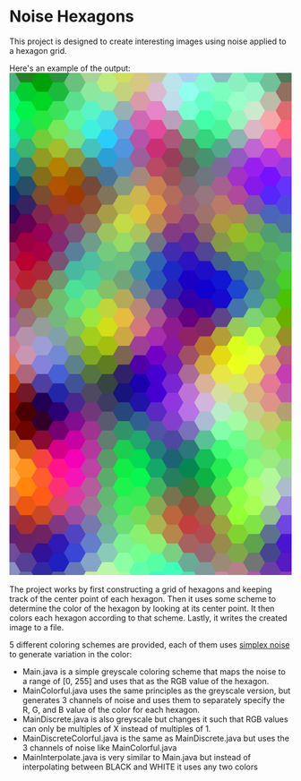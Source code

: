 # Noise Hexagons

This project is designed to create interesting images using noise applied to a hexagon grid.

Here's an example of the output:
![The example image could not be displayed!](/examples/noise_hexagons_colorful.png?raw=true "Noise Hexagons Colorful")

The project works by first constructing a grid of hexagons and keeping track of the center point of each hexagon. Then it uses some scheme to determine the color of the hexagon by looking at its center point. It then colors each hexagon according to that scheme.
Lastly, it writes the created image to a file.

5 different coloring schemes are provided, each of them uses [simplex noise](https://en.wikipedia.org/wiki/Simplex_noise) to generate variation in the color:
* Main.java is a simple greyscale coloring scheme that maps the noise to a range of [0, 255] and uses that as the RGB value of the hexagon.
* MainColorful.java uses the same principles as the greyscale version, but generates 3 channels of noise and uses them to separately specify the R, G, and B value of the color for each hexagon.
* MainDiscrete.java is also greyscale but changes it such that RGB values can only be multiples of X instead of multiples of 1.
* MainDiscreteColorful.java is the same as MainDiscrete.java but uses the 3 channels of noise like MainColorful.java
* MainInterpolate.java is very similar to Main.java but instead of interpolating between BLACK and WHITE it uses any two colors